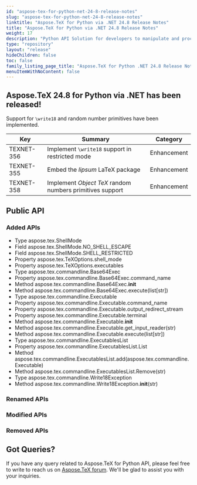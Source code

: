 ```yaml
---
id: "aspose-tex-for-python-net-24-8-release-notes"
slug: "aspose-tex-for-python-net-24-8-release-notes"
linktitle: "Aspose.TeX for Python via .NET 24.8 Release Notes"
title: "Aspose.TeX for Python via .NET 24.8 Release Notes"
weight: 17
description: "Python API Solution for developers to manipulate and process TeX and LaTeX files. Release Notes of Aspose.TeX API solution for Python | Release 2024.08"
type: "repository"
layout: "release"
hideChildren: false
toc: false
family_listing_page_title: "Aspose.TeX for Python .NET 24.8 Release Notes"
menuItemWithNoContent: false
---
```


## Aspose.TeX 24.8 for Python via .NET has been released!

Support for `\write18` and random number primitives have been implemented.

| Key | Summary | Category |
|---|---|---|
| TEXNET-356 | Implement `\write18` support in restricted mode | Enhancement |
| TEXNET-355 | Embed the *lipsum* LaTeX package | Enhancement |
| TEXNET-358 | Implement *Object TeX* random numbers primitives support | Enhancement |

## Public API

### Added APIs

 * Type aspose.tex.ShellMode
 * Field aspose.tex.ShellMode.NO_SHELL_ESCAPE
 * Field aspose.tex.ShellMode.SHELL_RESTRICTED
 * Property aspose.tex.TeXOptions.shell_mode
 * Property aspose.tex.TeXOptions.executables
 * Type aspose.tex.commandline.Base64Exec
 * Property aspose.tex.commandline.Base64Exec.command_name
 * Method aspose.tex.commandline.Base64Exec.__init__
 * Method aspose.tex.commandline.Base64Exec.execute(list[str])
 * Type aspose.tex.commandline.Executable
 * Property aspose.tex.commandline.Executable.command_name
 * Property aspose.tex.commandline.Executable.output_redirect_stream
 * Property aspose.tex.commandline.Executable.terminal
 * Method aspose.tex.commandline.Executable.__init__
 * Method aspose.tex.commandline.Executable.get_input_reader(str)
 * Method aspose.tex.commandline.Executable.execute(list[str])
 * Type aspose.tex.commandline.ExecutablesList
 * Property aspose.tex.commandline.ExecutablesList.List
 * Method aspose.tex.commandline.ExecutablesList.add(aspose.tex.commandline.Executable)
 * Method aspose.tex.commandline.ExecutablesList.Remove(str)
 * Type aspose.tex.commandline.Write18Exception
 * Method aspose.tex.commandline.Write18Exception.__init__(str)

### Renamed APIs

### Modified APIs

### Removed APIs

## Got Queries?
If you have any query related to Aspose.TeX for Python API, please feel free to write to reach us on [Aspose.TeX forum](https://forum.aspose.com/c/tex/). We'll be glad to assist you with your inquiries.

